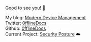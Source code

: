 Good to see you! :mage:

My blog: [Modern Device Management](https://simonhakansson.com)  
Twitter: [0fflineDocs](https://twitter.com/0fflineDocs)   
Github: [0fflineDocs](https://github.com/0fflinedocs)       
Current Project: [Security Posture](https://github.com/0fflinedocs/Powershell/projects/1) :cloud:  
  
   
  
  
  
  
  


<!--
**0fflinedocs//0fflinedocs** is a ✨ _special_ ✨ repository because its `README.md` (this file) appears on your GitHub profile.
--!>
